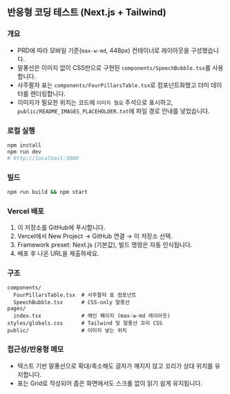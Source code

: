 ## 반응형 코딩 테스트 (Next.js + Tailwind)

### 개요
- PRD에 따라 모바일 기준(`max-w-md`, 448px) 컨테이너로 레이아웃을 구성했습니다.
- 말풍선은 이미지 없이 CSS만으로 구현된 `components/SpeechBubble.tsx`를 사용합니다.
- 사주팔자 표는 `components/FourPillarsTable.tsx`로 컴포넌트화했고 더미 데이터를 렌더링합니다.
- 이미지가 필요한 위치는 코드에 `이미지 필요` 주석으로 표시하고, `public/README_IMAGES_PLACEHOLDER.txt`에 파일 경로 안내를 넣었습니다.

### 로컬 실행
```bash
npm install
npm run dev
# http://localhost:3000
```

### 빌드
```bash
npm run build && npm start
```

### Vercel 배포
1. 이 저장소를 GitHub에 푸시합니다.
2. Vercel에서 New Project → GitHub 연결 → 이 저장소 선택.
3. Framework preset: Next.js (기본값), 빌드 명령은 자동 인식됩니다.
4. 배포 후 나온 URL을 제출하세요.

### 구조
```
components/
  FourPillarsTable.tsx  # 사주팔자 표 컴포넌트
  SpeechBubble.tsx      # CSS-only 말풍선
pages/
  index.tsx             # 메인 페이지 (max-w-md 레이아웃)
styles/globals.css      # Tailwind 및 말풍선 꼬리 CSS
public/                 # 이미지 넣는 위치
```

### 접근성/반응형 메모
- 텍스트 기반 말풍선으로 확대/축소해도 글자가 깨지지 않고 꼬리가 상대 위치를 유지합니다.
- 표는 Grid로 작성되어 좁은 화면에서도 스크롤 없이 읽기 쉽게 유지됩니다.


